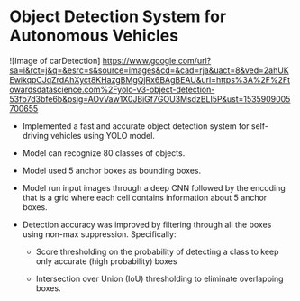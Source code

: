 # Object Detection System for Autonomous Vehicles

![Image of carDetection]
https://www.google.com/url?sa=i&rct=j&q=&esrc=s&source=images&cd=&cad=rja&uact=8&ved=2ahUKEwikqpCJqZrdAhXyct8KHazgBMgQjRx6BAgBEAU&url=https%3A%2F%2Ftowardsdatascience.com%2Fyolo-v3-object-detection-53fb7d3bfe6b&psig=AOvVaw1X0JBiGf7GOU3MsdzBLI5P&ust=1535909005700655

- Implemented a fast and accurate object detection system for self-driving vehicles using YOLO model.

- Model can recognize 80 classes of objects.

- Model used 5 anchor boxes as bounding boxes.

- Model run input images through a deep CNN followed by the encoding that is a grid where each cell contains information about 5 anchor boxes.

- Detection accuracy was improved by filtering through all the boxes using non-max suppression. Specifically:

  - Score thresholding on the probability of detecting a class to keep only accurate (high probability) boxes

  - Intersection over Union (IoU) thresholding to eliminate overlapping boxes.
